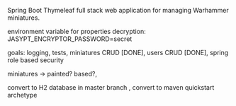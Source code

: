 Spring Boot Thymeleaf full stack web application for managing Warhammer miniatures.

environment variable for properties decryption:
JASYPT_ENCRYPTOR_PASSWORD=secret

goals:
logging,
tests,
miniatures CRUD [DONE],
users CRUD [DONE],
spring role based security


miniatures -> painted? based?,

convert to H2 database in master branch ,
convert to maven quickstart archetype

    